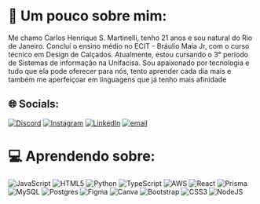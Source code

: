 # 💫 Um pouco sobre mim:
Me chamo Carlos Henrique S. Martinelli, tenho 21 anos e sou natural do Rio de Janeiro. Concluí o ensino médio no ECIT - Bráulio Maia Jr, com o curso técnico em Design de Calçados. Atualmente, estou cursando o 3° período de Sistemas de informação na Unifacisa. Sou apaixonado por tecnologia e tudo que ela pode oferecer para nós, tento aprender cada dia mais e também me aperfeiçoar em linguagens que já tenho mais afinidade<br>


## 🌐 Socials:
[![Discord](https://img.shields.io/badge/Discord-%237289DA.svg?logo=discord&logoColor=white)](https://discord.gg/wwrsYadS) [![Instagram](https://img.shields.io/badge/Instagram-%23E4405F.svg?logo=Instagram&logoColor=white)](https://www.instagram.com/martinellichs/) [![LinkedIn](https://img.shields.io/badge/LinkedIn-%230077B5.svg?logo=linkedin&logoColor=white)](https://www.linkedin.com/in/martinelli-carlos-henrique-s-m-b4b9b7252/) [![email](https://img.shields.io/badge/Email-D14836?logo=gmail&logoColor=white)](mailto:martinellichs@gmail.com) 

# 💻 Aprendendo sobre:
![JavaScript](https://img.shields.io/badge/javascript-%23323330.svg?style=for-the-badge&logo=javascript&logoColor=%23F7DF1E) ![HTML5](https://img.shields.io/badge/html5-%23E34F26.svg?style=for-the-badge&logo=html5&logoColor=white) ![Python](https://img.shields.io/badge/python-3670A0?style=for-the-badge&logo=python&logoColor=ffdd54) ![TypeScript](https://img.shields.io/badge/typescript-%23007ACC.svg?style=for-the-badge&logo=typescript&logoColor=white) ![AWS](https://img.shields.io/badge/AWS-%23FF9900.svg?style=for-the-badge&logo=amazon-aws&logoColor=white) ![React](https://img.shields.io/badge/react-%2320232a.svg?style=for-the-badge&logo=react&logoColor=%2361DAFB) ![Prisma](https://img.shields.io/badge/Prisma-3982CE?style=for-the-badge&logo=Prisma&logoColor=white) ![MySQL](https://img.shields.io/badge/mysql-4479A1.svg?style=for-the-badge&logo=mysql&logoColor=white) ![Postgres](https://img.shields.io/badge/postgres-%23316192.svg?style=for-the-badge&logo=postgresql&logoColor=white) ![Figma](https://img.shields.io/badge/figma-%23F24E1E.svg?style=for-the-badge&logo=figma&logoColor=white) ![Canva](https://img.shields.io/badge/Canva-%2300C4CC.svg?style=for-the-badge&logo=Canva&logoColor=white) ![Bootstrap](https://img.shields.io/badge/bootstrap-%238511FA.svg?style=for-the-badge&logo=bootstrap&logoColor=white) ![CSS3](https://img.shields.io/badge/css3-%231572B6.svg?style=for-the-badge&logo=css3&logoColor=white) ![NodeJS](https://img.shields.io/badge/node.js-6DA55F?style=for-the-badge&logo=node.js&logoColor=white)
